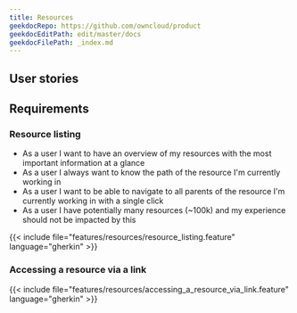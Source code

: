 ```yaml
---
title: Resources
geekdocRepo: https://github.com/owncloud/product
geekdocEditPath: edit/master/docs
geekdocFilePath: _index.md
---
```


## User stories

## Requirements

### Resource listing
- As a user I want to have an overview of my resources with the most important information at a glance
- As a user I always want to know the path of the resource I'm currently working in
- As a user I want to be able to navigate to all parents of the resource I'm currently working in with a single click
- As a user I have potentially many resources (~100k) and my experience should not be impacted by this

{{< include file="features/resources/resource_listing.feature" language="gherkin" >}}

### Accessing a resource via a link

{{< include file="features/resources/accessing_a_resource_via_link.feature" language="gherkin" >}}
